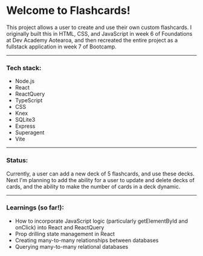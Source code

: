 # Welcome to Flashcards! 
This project allows a user to create and use their own custom flashcards. I originally built this in HTML, CSS, and JavaScript in week 6 of Foundations at Dev Academy Aotearoa, and then recreated the entire project as a fullstack application in week 7 of Bootcamp.  

--------
### Tech stack:
- Node.js
- React
- ReactQuery
- TypeScript
- CSS
- Knex
- SQLite3
- Express
- Superagent
- Vite

-----
### Status: 
Currently, a user can add a new deck of 5 flashcards, and use these decks. Next I'm planning to add the ability for a user to update and delete decks of cards, and the ability to make the number of cards in a deck dynamic. 

------

### Learnings (so far!): 
- How to incorporate JavaScript logic (particularly getElementById and onClick) into React and ReactQuery
- Prop drilling state management in React
- Creating many-to-many relationships between databases
- Querying many-to-many relational databases

